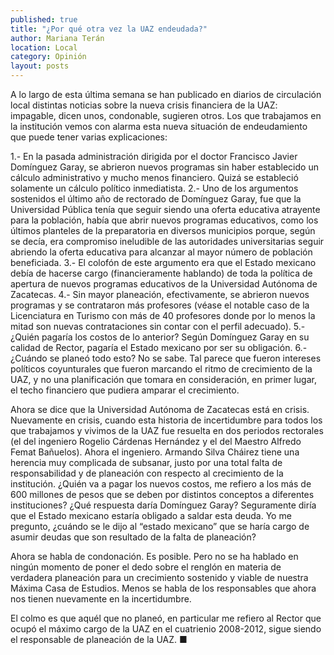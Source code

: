 ```yaml
---
published: true
title: "¿Por qué otra vez la UAZ endeudada?"
author: Mariana Terán
location: Local
category: Opinión
layout: posts
---
```


A lo largo de esta última semana se han publicado en diarios de circulación local distintas noticias sobre la nueva crisis financiera de la UAZ: impagable, dicen unos, condonable, sugieren otros. Los que trabajamos en la institución vemos con alarma esta nueva situación de endeudamiento que puede tener varias explicaciones:

1.- En la pasada administración dirigida por el doctor Francisco Javier Domínguez Garay, se abrieron nuevos programas sin haber establecido un cálculo administrativo y mucho menos financiero. Quizá se estableció solamente un cálculo político inmediatista.
2.- Uno de los argumentos sostenidos el último año de rectorado de Domínguez Garay, fue que la Universidad Pública tenía que seguir siendo una oferta educativa atrayente para la población, había que abrir nuevos programas educativos, como los últimos planteles de la preparatoria en diversos municipios porque, según se decía, era compromiso ineludible de las autoridades universitarias seguir abriendo la oferta educativa para alcanzar al mayor número de población beneficiada.
3.- El colofón de este argumento era que el Estado mexicano debía de hacerse cargo (financieramente hablando) de toda la política de apertura de nuevos programas educativos de la Universidad Autónoma de Zacatecas.
4.- Sin mayor planeación, efectivamente, se abrieron nuevos programas y se contrataron más profesores (véase el notable caso de la Licenciatura en Turismo con más de 40 profesores donde por lo menos la mitad son nuevas contrataciones sin contar con el perfil adecuado).
5.- ¿Quién pagaría los costos de lo anterior? Según Domínguez Garay en su calidad de Rector, pagaría el Estado mexicano por ser su obligación.
6.- ¿Cuándo se planeó todo esto? No se sabe. Tal parece que fueron intereses políticos coyunturales que fueron marcando el ritmo de crecimiento de la UAZ, y no una planificación que tomara en consideración, en primer lugar, el techo financiero que pudiera amparar el crecimiento.

Ahora se dice que la Universidad Autónoma de Zacatecas está en crisis. Nuevamente en crisis, cuando esta historia de incertidumbre para todos los que trabajamos y vivimos de la UAZ fue resuelta en dos periodos rectorales (el del ingeniero Rogelio Cárdenas Hernández y el del Maestro Alfredo Femat Bañuelos). Ahora el ingeniero. Armando Silva Cháirez tiene una herencia muy complicada de subsanar, justo por una total falta de responsabilidad y de planeación con respecto al crecimiento de la institución.
¿Quién va a pagar los nuevos costos, me refiero a los más de 600 millones de pesos que se deben por distintos conceptos a diferentes instituciones? ¿Qué respuesta daría Domínguez Garay? Seguramente diría que el Estado mexicano estaría obligado a saldar esta deuda. Yo me pregunto, ¿cuándo se le dijo al “estado mexicano” que se haría cargo de asumir deudas que son resultado de la falta de planeación?

Ahora se habla de condonación. Es posible. Pero no se ha hablado en ningún momento de poner el dedo sobre el renglón en materia de verdadera planeación para un crecimiento sostenido y viable de nuestra Máxima Casa de Estudios. Menos se habla de los responsables que ahora nos tienen nuevamente en la incertidumbre.

El colmo es que aquél que no planeó, en particular me refiero al Rector que ocupó el máximo cargo de la UAZ en el cuatrienio 2008-2012, sigue siendo el responsable de planeación de la UAZ. ■
